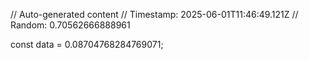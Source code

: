 // Auto-generated content
// Timestamp: 2025-06-01T11:46:49.121Z
// Random: 0.70562666888961

const data = 0.08704768284769071;
